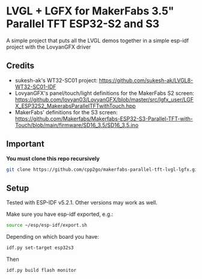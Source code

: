 # LVGL + LGFX for MakerFabs 3.5" Parallel TFT ESP32-S2 and S3

A simple project that puts all the LVGL demos together in a simple esp-idf project with the LovyanGFX driver

## Credits

* sukesh-ak's WT32-SC01 project: https://github.com/sukesh-ak/LVGL8-WT32-SC01-IDF
* LovyanGFX's panel/touch/light definitions for the MakerFabs S2 screen: https://github.com/lovyan03/LovyanGFX/blob/master/src/lgfx_user/LGFX_ESP32S2_MakerabsParallelTFTwithTouch.hpp
* MakerFabs' definitions for the S3 screen: https://github.com/Makerfabs/Makerfabs-ESP32-S3-Parallel-TFT-with-Touch/blob/main/firmware/SD16_3.5/SD16_3.5.ino

## Important

**You must clone this repo recursively**

```sh
git clone https://github.com/cpp2go/makerfabs-parallel-tft-lvgl-lgfx.git --recursive
```

## Setup

Tested with ESP-IDF v5.2.1. Other versions may work as well.

Make sure you have esp-idf exported, e.g.:

```sh
source ~/esp/esp-idf/export.sh
```

Depending on which board you have:

```sh
idf.py set-target esp32s3
```

Then

```sh
idf.py build flash monitor
```
